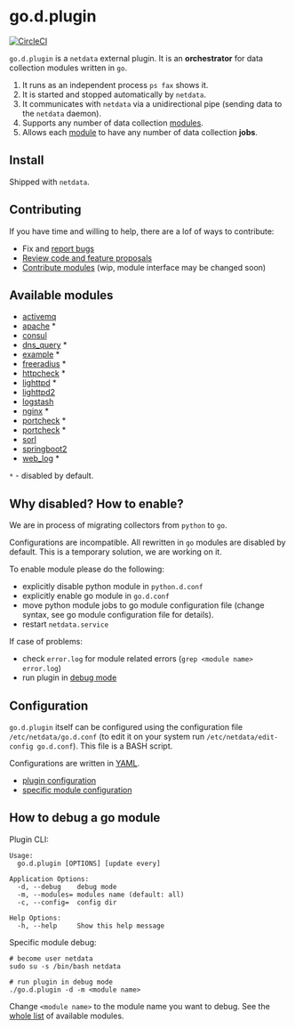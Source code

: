 # go.d.plugin

[![CircleCI](https://circleci.com/gh/netdata/go.d.plugin.svg?style=svg)](https://circleci.com/gh/netdata/go.d.plugin)

`go.d.plugin` is a `netdata` external plugin. It is an **orchestrator** for data collection modules written in `go`.

1. It runs as an independent process `ps fax` shows it.
2. It is started and stopped automatically by `netdata`.
3. It communicates with `netdata` via a unidirectional pipe (sending data to the `netdata` daemon).
4. Supports any number of data collection [modules](https://github.com/netdata/go.d.plugin/tree/master/modules).
5. Allows each [module](https://github.com/netdata/go.d.plugin/tree/master/modules) to have any number of data collection **jobs**.

## Install

Shipped with `netdata`.

## Contributing
If you have time and willing to help, there are a lof of ways to contribute:
 - Fix and [report bugs](https://github.com/netdata/go.d.plugin/issues/new)
 - [Review code and feature proposals](https://github.com/netdata/go.d.plugin/pulls)
 - [Contribute modules](https://github.com/netdata/go.d.plugin/blob/master/CONTRIBUTING.md) (wip, module interface may be changed soon)

## Available modules
 - [activemq](https://github.com/netdata/go.d.plugin/tree/master/modules/activemq)
 - [apache](https://github.com/netdata/go.d.plugin/tree/master/modules/apache) *
 - [consul](https://github.com/netdata/go.d.plugin/tree/master/modules/consul)
 - [dns_query](https://github.com/netdata/go.d.plugin/tree/master/modules/dnsquery) *
 - [example](https://github.com/netdata/go.d.plugin/tree/master/modules/example) *
 - [freeradius](https://github.com/netdata/go.d.plugin/tree/master/modules/freeradius) *
 - [httpcheck](https://github.com/netdata/go.d.plugin/tree/master/modules/httpcheck) *
 - [lighttpd](https://github.com/netdata/go.d.plugin/tree/master/modules/lighttpd) *
 - [lighttpd2](https://github.com/netdata/go.d.plugin/tree/master/modules/lighttpd2)
 - [logstash](https://github.com/netdata/go.d.plugin/tree/master/modules/logstash)
 - [nginx](https://github.com/netdata/go.d.plugin/tree/master/modules/nginx) *
 - [portcheck](https://github.com/netdata/go.d.plugin/tree/master/modules/portcheck) *
 - [portcheck](https://github.com/netdata/go.d.plugin/tree/master/modules/rabbitmq) *
 - [sorl](https://github.com/netdata/go.d.plugin/tree/master/modules/solr)
 - [springboot2](https://github.com/netdata/go.d.plugin/tree/master/modules/springboot2)
 - [web_log](https://github.com/netdata/go.d.plugin/tree/master/modules/weblog) *

`*` - disabled by default.

## Why disabled? How to enable?
We are in process of migrating collectors from `python` to `go`.

Configurations are incompatible. All rewritten in `go` modules are disabled by default.
This is a temporary solution, we are working on it.

To enable module please do the following:
 - explicitly disable python module in `python.d.conf`
 - explicitly enable go module in `go.d.conf`
 - move python module jobs to go module configuration file (change syntax, see go module configuration file for details).
 - restart `netdata.service`

If case of problems:
 - check `error.log` for module related errors (`grep <module name> error.log`)
 - run plugin in [debug mode](#how-to-debug-a-go-module)

## Configuration

`go.d.plugin` itself can be configured using the configuration file `/etc/netdata/go.d.conf`
(to edit it on your system run `/etc/netdata/edit-config go.d.conf`). This file is a BASH script.

Configurations are written in [YAML](http://yaml.org/).

 * [plugin configuration](https://github.com/netdata/go.d.plugin/blob/master/config/go.d.conf)
 * [specific module configuration](https://github.com/netdata/go.d.plugin/tree/master/config/go.d)

## How to debug a go module

Plugin CLI:
```
Usage:
  go.d.plugin [OPTIONS] [update every]

Application Options:
  -d, --debug    debug mode
  -m, --modules= modules name (default: all)
  -c, --config=  config dir

Help Options:
  -h, --help     Show this help message

```

Specific module debug:
```
# become user netdata
sudo su -s /bin/bash netdata

# run plugin in debug mode
./go.d.plugin -d -m <module name>
```

Change `<module name>` to the module name you want to debug.
See the [whole list](#available-modules) of available modules.
